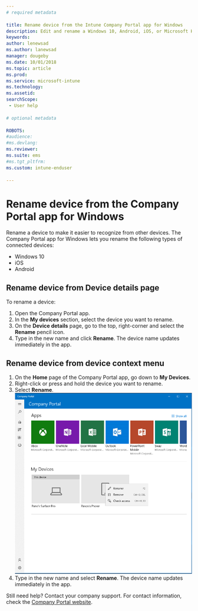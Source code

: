 ```yaml
---
# required metadata

title: Rename device from the Intune Company Portal app for Windows 
description: Edit and rename a Windows 10, Android, iOS, or Microsoft HoloLens device in the Intune Company portal app for Windows
keywords:
author: lenewsad
ms.author: lanewsad
manager: dougeby
ms.date: 10/01/2018
ms.topic: article
ms.prod:
ms.service: microsoft-intune
ms.technology:
ms.assetid: 
searchScope:
 - User help

# optional metadata

ROBOTS:  
#audience:
#ms.devlang:
ms.reviewer: 
ms.suite: ems
#ms.tgt_pltfrm:
ms.custom: intune-enduser

---
```


# Rename device from the Company Portal app for Windows
Rename a device to make it easier to recognize from other devices. The Company Portal app for Windows lets you rename the following types of connected devices:  
* Windows 10
* iOS
* Android  

## Rename device from **Device details** page  
To rename a device:
1. Open the Company Portal app.
2. In the **My devices** section, select the device you want to rename.
3. On the **Device details** page, go to the top, right-corner and select the **Rename** pencil icon. 
4. Type in the new name and click **Rename**. The device name updates immediately in the app. 

## Rename device from device context menu
1. On the **Home** page of the Company Portal app, go down to **My Devices**.
2. Right-click or press and hold the device you want to rename.
3. Select **Rename**.
 ![Example screenshot of the Company Portal app for Windows, Home page. Device context menu is visible in the **My Devices** section of the page and shows "Rename" and "Remove" actions.](./media/1808_DeviceContextMenu_Windows_CP.png)
4. Type in the new name and select **Rename**. The device name updates immediately in the app.

Still need help? Contact your company support. For contact information, check the [Company Portal website](https://go.microsoft.com/fwlink/?linkid=2010980).

